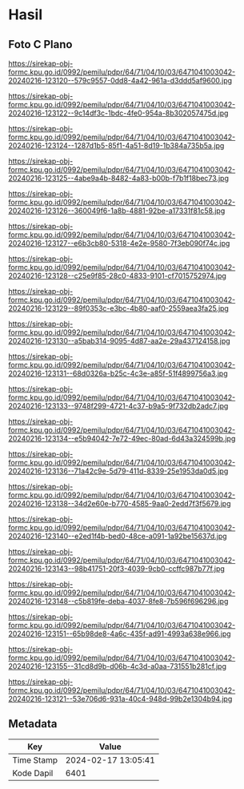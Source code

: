 # Hasil

## Foto C Plano

https://sirekap-obj-formc.kpu.go.id/0992/pemilu/pdpr/64/71/04/10/03/6471041003042-20240216-123120--579c9557-0dd8-4a42-961a-d3ddd5af9600.jpg

https://sirekap-obj-formc.kpu.go.id/0992/pemilu/pdpr/64/71/04/10/03/6471041003042-20240216-123122--9c14df3c-1bdc-4fe0-954a-8b302057475d.jpg

https://sirekap-obj-formc.kpu.go.id/0992/pemilu/pdpr/64/71/04/10/03/6471041003042-20240216-123124--1287d1b5-85f1-4a51-8d19-1b384a735b5a.jpg

https://sirekap-obj-formc.kpu.go.id/0992/pemilu/pdpr/64/71/04/10/03/6471041003042-20240216-123125--4abe9a4b-8482-4a83-b00b-f7b1f18bec73.jpg

https://sirekap-obj-formc.kpu.go.id/0992/pemilu/pdpr/64/71/04/10/03/6471041003042-20240216-123126--360049f6-1a8b-4881-92be-a17331f81c58.jpg

https://sirekap-obj-formc.kpu.go.id/0992/pemilu/pdpr/64/71/04/10/03/6471041003042-20240216-123127--e6b3cb80-5318-4e2e-9580-7f3eb090f74c.jpg

https://sirekap-obj-formc.kpu.go.id/0992/pemilu/pdpr/64/71/04/10/03/6471041003042-20240216-123128--c25e9f85-28c0-4833-9101-cf7015752974.jpg

https://sirekap-obj-formc.kpu.go.id/0992/pemilu/pdpr/64/71/04/10/03/6471041003042-20240216-123129--89f0353c-e3bc-4b80-aaf0-2559aea3fa25.jpg

https://sirekap-obj-formc.kpu.go.id/0992/pemilu/pdpr/64/71/04/10/03/6471041003042-20240216-123130--a5bab314-9095-4d87-aa2e-29a437124158.jpg

https://sirekap-obj-formc.kpu.go.id/0992/pemilu/pdpr/64/71/04/10/03/6471041003042-20240216-123131--68d0326a-b25c-4c3e-a85f-51f4899756a3.jpg

https://sirekap-obj-formc.kpu.go.id/0992/pemilu/pdpr/64/71/04/10/03/6471041003042-20240216-123133--9748f299-4721-4c37-b9a5-9f732db2adc7.jpg

https://sirekap-obj-formc.kpu.go.id/0992/pemilu/pdpr/64/71/04/10/03/6471041003042-20240216-123134--e5b94042-7e72-49ec-80ad-6d43a324599b.jpg

https://sirekap-obj-formc.kpu.go.id/0992/pemilu/pdpr/64/71/04/10/03/6471041003042-20240216-123136--71a42c9e-5d79-411d-8339-25e1953da0d5.jpg

https://sirekap-obj-formc.kpu.go.id/0992/pemilu/pdpr/64/71/04/10/03/6471041003042-20240216-123138--34d2e60e-b770-4585-9aa0-2edd7f3f5679.jpg

https://sirekap-obj-formc.kpu.go.id/0992/pemilu/pdpr/64/71/04/10/03/6471041003042-20240216-123140--e2ed1f4b-bed0-48ce-a091-1a92be15637d.jpg

https://sirekap-obj-formc.kpu.go.id/0992/pemilu/pdpr/64/71/04/10/03/6471041003042-20240216-123143--98b41751-20f3-4039-9cb0-ccffc987b77f.jpg

https://sirekap-obj-formc.kpu.go.id/0992/pemilu/pdpr/64/71/04/10/03/6471041003042-20240216-123148--c5b819fe-deba-4037-8fe8-7b596f696296.jpg

https://sirekap-obj-formc.kpu.go.id/0992/pemilu/pdpr/64/71/04/10/03/6471041003042-20240216-123151--65b98de8-4a6c-435f-ad91-4993a638e966.jpg

https://sirekap-obj-formc.kpu.go.id/0992/pemilu/pdpr/64/71/04/10/03/6471041003042-20240216-123155--31cd8d9b-d06b-4c3d-a0aa-731551b281cf.jpg

https://sirekap-obj-formc.kpu.go.id/0992/pemilu/pdpr/64/71/04/10/03/6471041003042-20240216-123121--53e706d6-931a-40c4-948d-99b2e1304b94.jpg


## Metadata

| Key        | Value               |
| ---------- | ------------------- |
| Time Stamp | 2024-02-17 13:05:41 |
| Kode Dapil | 6401                |



